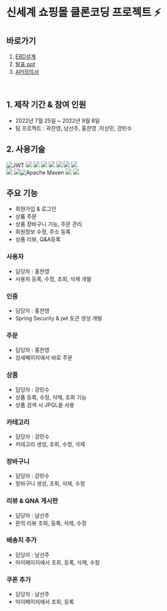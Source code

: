 # 신세계 쇼핑몰 클론코딩 프로젝트 ⚡


## 바로가기 
1. [ERD설계](https://www.erdcloud.com/d/p8ThG9EDiKuHoBR9b)
2. [발표 ppt](https://docs.google.com/presentation/d/1BysIy9GPCD1t2iTpbi8rxEZLubQsccwi-sn1GBdbAoQ/edit#slide=id.p5)
3. [API정의서](https://docs.google.com/document/d/1wCX44Vst85y8aOBa9aw0ajHZV2HYsakXYe67_KfOqkU/edit)
<br>

## 1. 제작 기간 & 참여 인원
- 2022년 7월 25일 ~ 2022년 9월 8일
- 팀 프로젝트 : 곽찬영, 남선주, 홍찬영 ,이상민, 강민수

## 2. 사용기술 
![JWT](https://img.shields.io/badge/JWT-black?style=for-the-badge&logo=JSON%20web%20tokens) 
<img src="https://img.shields.io/badge/JAVA-007396?style=for-the-badge&amp;logo=java&amp;logoColor=white">
<img src="https://img.shields.io/badge/springboot-6DB33F?style=for-the-badge&amp;logo=springboot&amp;logoColor=white">
<img src="https://img.shields.io/badge/spring security-6DB33F?style=for-the-badge&amp;logo=spring security&amp;logoColor=white">
<img src="https://img.shields.io/badge/Amazon S3-569A31?style=for-the-badge&amp;logo=Amazon S3&amp;logoColor=white">
<img src="https://img.shields.io/badge/mysql-4479A1?style=for-the-badge&amp;logo=mysql&amp;logoColor=white">
<img src="https://img.shields.io/badge/Amazon EC2-FF9900?style=for-the-badge&amp;logo=Amazon EC2&amp;logoColor=white">
<img src="https://img.shields.io/badge/Amazon RDS-527FFF?style=for-the-badge&amp;logo=Amazon RDS&amp;logoColor=white">
<br>
<img src="https://img.shields.io/badge/Jpa-FF0000?style=for-the-badge&amp;logo=Jpa&amp;logoColor=white">
<img src="https://img.shields.io/badge/github-181717?style=for-the-badge&amp;logo=github&amp;logoColor=white">![Apache Maven](https://img.shields.io/badge/Apache%20Maven-C71A36?style=for-the-badge&logo=Apache%20Maven&logoColor=white)
<img src="https://img.shields.io/badge/hibernate-59666C?style=for-the-badge&amp;logo=hibernate&amp;logoColor=white">
<img src="https://img.shields.io/badge/Postman-FF6C37?style=for-the-badge&logo=postman&amp&logoColor=white">


##  주요 기능
 * 회원가입 & 로그인
 * 상품 주문 
 * 상품 장바구니 기능, 주문 관리
 * 회원정보 수정, 주소 등록 
 * 상품 리뷰, Q&A등록
 
 
### 사용자
  * 담당자 : 홍찬영
  * 사용자 등록, 수정, 조회, 삭제 개발
  
### 인증
  * 담당자 : 홍찬영
  * Spring Security & jwt 토큰 생성 개발
  
### 주문
  * 담당자 : 홍찬영
  * 상세페이지에서 바로 주문
 
### 상품 
  * 담당자 : 강민수
  * 상품 등록, 수정, 삭제, 조회 기능
  * 상품 검색 시 JPQL을 사용
### 카테고리
  * 담당자 : 강민수
  * 카테고리 생성, 조회, 수정, 삭제
### 장바구니
  * 담당자 : 강민수
  * 장바구니 생성, 조회, 삭제, 수정

### 리뷰 & QNA 게시판
  * 담당자 : 남선주
  * 문의 리뷰 조회, 등록, 삭제, 수정
  
### 배송지 추가 
  * 담당자 : 남선주
  * 마이페이지에서 조회, 등록, 삭제, 수정

### 쿠폰 추가 
  * 담당자 : 남선주
  * 마이페이지에서 조회, 등록
